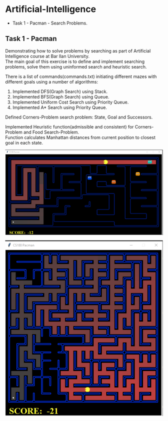 # Artificial-Intelligence
- Task 1 - Pacman - Search Problems.

## Task 1 - Pacman
Demonstrating how to solve problems by searching as part of Artificial Intelligence course at Bar Ilan University.<br/>
The main goal of this exercise is to define and implement searching problems, solve them using uninformed search and heuristic search.

There is a list of commands(commands.txt) initiating different mazes with different goals using a number of algorithms:
1. Implemented DFS(Graph Search) using Stack.
2. Implemented BFS(Graph Search) using Queue.
3. Implemented Uniform Cost Search using Priority Queue.
4. Implemented A* Search using Priority Queue.

Defined Corners-Problem search problem: State, Goal and Successors.

Implemented Heuristic function(admissible and consistent) for Corners-Problem and Food Search-Problem.<br/>
Function calculates Manhattan distances from current position to closest goal in each state.

![alt text](Ex1/Extra/Capture1.jpg)

![alt text](Ex1/Extra/Capture.jpg)

